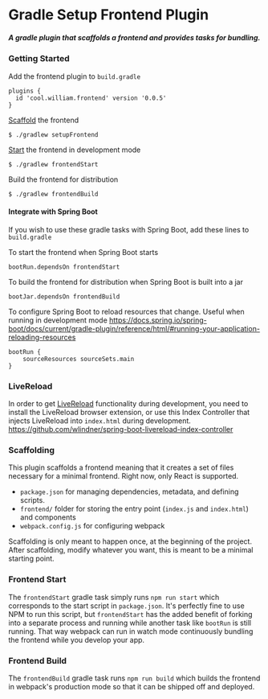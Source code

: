 # Gradle Setup Frontend Plugin
##### A gradle plugin that scaffolds a frontend and provides tasks for bundling.

### Getting Started
Add the frontend plugin to `build.gradle`
```
plugins {
  id 'cool.william.frontend' version '0.0.5'
}
```

[Scaffold](#scaffolding) the frontend
```
$ ./gradlew setupFrontend
```

[Start](#frontend-start) the frontend in development mode
```
$ ./gradlew frontendStart
```

Build the frontend for distribution
```
$ ./gradlew frontendBuild
```

#### Integrate with Spring Boot
If you wish to use these gradle tasks with Spring Boot, add these lines to `build.gradle`

To start the frontend when Spring Boot starts
```
bootRun.dependsOn frontendStart
```

To build the frontend for distribution when Spring Boot is built into a jar
```
bootJar.dependsOn frontendBuild
```

To configure Spring Boot to reload resources that change. Useful when running in development mode
https://docs.spring.io/spring-boot/docs/current/gradle-plugin/reference/html/#running-your-application-reloading-resources
```
bootRun {
    sourceResources sourceSets.main
}
```

### LiveReload
In order to get [LiveReload](http://livereload.com/) functionality during development, you need to install the LiveReload browser extension, or use this Index Controller that injects LiveReload into `index.html` during development.
https://github.com/wlindner/spring-boot-livereload-index-controller

### Scaffolding
This plugin scaffolds a frontend meaning that it creates a set of files necessary for a minimal frontend. Right now, only React is supported. 
- `package.json` for managing dependencies, metadata, and defining scripts.
- `frontend/` folder for storing the entry point (`index.js` and `index.html`) and components
- `webpack.config.js` for configuring webpack

Scaffolding is only meant to happen once, at the beginning of the project. After scaffolding, modify whatever you want, this is meant to be a minimal starting point.

### Frontend Start
The `frontendStart` gradle task simply runs `npm run start` which corresponds to the start script in `package.json`. It's perfectly fine to use NPM to run this script, but `frontendStart` has the added benefit of forking into a separate process and running while another task like `bootRun` is still running. That way webpack can run in watch mode continuously bundling the frontend while you develop your app.

### Frontend Build
The `frontendBuild` gradle task runs `npm run build` which builds the frontend in webpack's production mode so that it can be shipped off and deployed.
